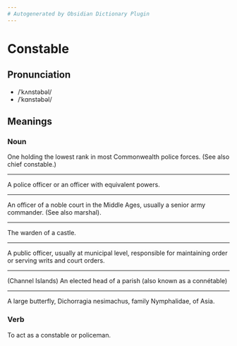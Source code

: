 ```yaml
---
# Autogenerated by Obsidian Dictionary Plugin
---
```


# Constable

## Pronunciation

- /ˈkʌnstəbəl/
- /ˈkɑnstəbəl/

## Meanings

### Noun

One holding the lowest rank in most Commonwealth police forces. (See also chief constable.)

---

A police officer or an officer with equivalent powers.

---

An officer of a noble court in the Middle Ages, usually a senior army commander. (See also marshal).

---

The warden of a castle.

---

A public officer, usually at municipal level, responsible for maintaining order or serving writs and court orders.

---

(Channel Islands) An elected head of a parish (also known as a connétable)

---

A large butterfly, Dichorragia nesimachus, family Nymphalidae, of Asia.

### Verb

To act as a constable or policeman.


